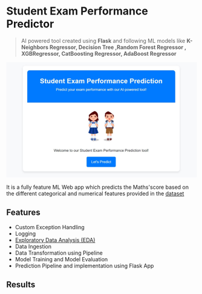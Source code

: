 # Student Exam Performance Predictor
> AI powered tool created using **Flask** and following ML models like **K-Neighbors Regressor, Decision Tree ,Random Forest Regressor , XGBRegressor, CatBoosting Regressor, AdaBoost Regressor**

<img src="./ML.jpg">

It is a fully feature ML Web app which predicts the Maths'score based on the different categorical and numerical features provided in the [dataset](notebook/data/stud.csv)


<!-- toc -->


<!-- tocstop -->

## Features

- Custom Exception Handling
- Logging
- [Exploratory Data Analysis (EDA)](https://github.com/shubhu-srk/MLProject/blob/b4c5a6500601684c29d1617219b875a1ee8fd136/notebook/1%20.%20EDA%20STUDENT%20PERFORMANCE%20.ipynb)
- Data Ingestion
- Data Transformation using Pipeline
- Model Training and Model Evaluation
- Prediction Pipeline and implementation using Flask App

## Results
